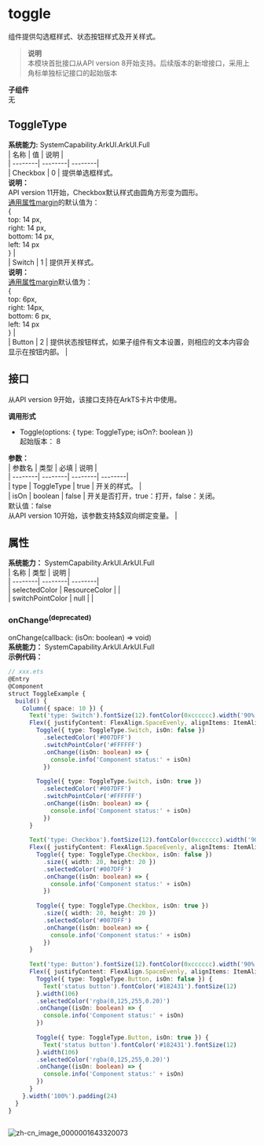 # toggle    
组件提供勾选框样式、状态按钮样式及开关样式。  
> **说明**   
>本模块首批接口从API version 8开始支持。后续版本的新增接口，采用上角标单独标记接口的起始版本  
  
 **子组件**   
无  
    
## ToggleType    
    
 **系统能力:**  SystemCapability.ArkUI.ArkUI.Full    
| 名称 | 值 | 说明 |  
| --------| --------| --------|  
| Checkbox | 0 | 提供单选框样式。<br>**说明：**<br/>API version 11开始，Checkbox默认样式由圆角方形变为圆形。<br/>[通用属性margin](ts-universal-attributes-size.md)的默认值为：<br>{<br>top: 14 px,<br>right: 14 px,<br>bottom: 14 px,<br>left: 14 px<br> } |  
| Switch | 1 | 提供开关样式。<br>**说明：**<br/>[通用属性margin](ts-universal-attributes-size.md)默认值为：<br>{<br/>top: 6px,<br/>right: 14px,<br/>bottom: 6 px,<br/>left: 14 px<br/> } |  
| Button | 2 | 提供状态按钮样式，如果子组件有文本设置，则相应的文本内容会显示在按钮内部。 |  
    
## 接口  
  
  
<p>从API version 9开始，该接口支持在ArkTS卡片中使用。</p>  
    
 **调用形式**     
    
- Toggle(options: { type: ToggleType; isOn?: boolean })    
起始版本： 8    
    
 **参数：**     
| 参数名 | 类型 | 必填 | 说明 |  
| --------| --------| --------| --------|  
| type | ToggleType | true | 开关的样式。 |  
| isOn | boolean | false | 开关是否打开，true：打开，false：关闭。<br/>默认值：false<br />从API version 10开始，该参数支持[$$](../../quick-start/arkts-two-way-sync.md)双向绑定变量。 |  
    
## 属性  
    
 **系统能力：** SystemCapability.ArkUI.ArkUI.Full    
| 名称 | 类型 | 说明 |  
| --------| --------| --------|  
| selectedColor |  ResourceColor |  |  
| switchPointColor | null |  |  
    
### onChange<sup>(deprecated)</sup>    
onChange(callback: (isOn: boolean) => void)    
 **系统能力：** SystemCapability.ArkUI.ArkUI.Full    
 **示例代码：**   
```ts    
// xxx.ets  
@Entry  
@Component  
struct ToggleExample {  
  build() {  
    Column({ space: 10 }) {  
      Text('type: Switch').fontSize(12).fontColor(0xcccccc).width('90%')  
      Flex({ justifyContent: FlexAlign.SpaceEvenly, alignItems: ItemAlign.Center }) {  
        Toggle({ type: ToggleType.Switch, isOn: false })  
          .selectedColor('#007DFF')  
          .switchPointColor('#FFFFFF')  
          .onChange((isOn: boolean) => {  
            console.info('Component status:' + isOn)  
          })  
  
        Toggle({ type: ToggleType.Switch, isOn: true })  
          .selectedColor('#007DFF')  
          .switchPointColor('#FFFFFF')  
          .onChange((isOn: boolean) => {  
            console.info('Component status:' + isOn)  
          })  
      }  
  
      Text('type: Checkbox').fontSize(12).fontColor(0xcccccc).width('90%')  
      Flex({ justifyContent: FlexAlign.SpaceEvenly, alignItems: ItemAlign.Center }) {  
        Toggle({ type: ToggleType.Checkbox, isOn: false })  
          .size({ width: 20, height: 20 })  
          .selectedColor('#007DFF')  
          .onChange((isOn: boolean) => {  
            console.info('Component status:' + isOn)  
          })  
  
        Toggle({ type: ToggleType.Checkbox, isOn: true })  
          .size({ width: 20, height: 20 })  
          .selectedColor('#007DFF')  
          .onChange((isOn: boolean) => {  
            console.info('Component status:' + isOn)  
          })  
      }  
  
      Text('type: Button').fontSize(12).fontColor(0xcccccc).width('90%')  
      Flex({ justifyContent: FlexAlign.SpaceEvenly, alignItems: ItemAlign.Center }) {  
        Toggle({ type: ToggleType.Button, isOn: false }) {  
          Text('status button').fontColor('#182431').fontSize(12)  
        }.width(106)  
        .selectedColor('rgba(0,125,255,0.20)')  
        .onChange((isOn: boolean) => {  
          console.info('Component status:' + isOn)  
        })  
  
        Toggle({ type: ToggleType.Button, isOn: true }) {  
          Text('status button').fontColor('#182431').fontSize(12)  
        }.width(106)  
        .selectedColor('rgba(0,125,255,0.20)')  
        .onChange((isOn: boolean) => {  
          console.info('Component status:' + isOn)  
        })  
      }  
    }.width('100%').padding(24)  
  }  
}  
    
```    
  
![zh-cn_image_0000001643320073](figures/zh-cn_image_0000001643320073.png)  
